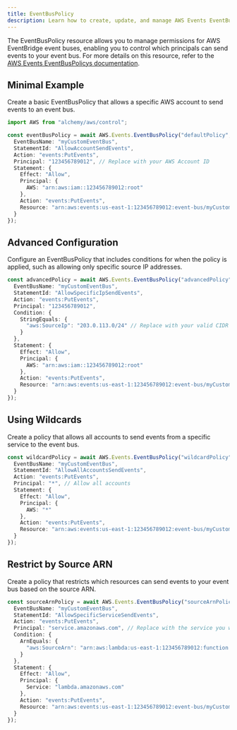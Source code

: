 ```yaml
---
title: EventBusPolicy
description: Learn how to create, update, and manage AWS Events EventBusPolicys using Alchemy Cloud Control.
---
```



The EventBusPolicy resource allows you to manage permissions for AWS EventBridge event buses, enabling you to control which principals can send events to your event bus. For more details on this resource, refer to the [AWS Events EventBusPolicys documentation](https://docs.aws.amazon.com/events/latest/userguide/).

## Minimal Example

Create a basic EventBusPolicy that allows a specific AWS account to send events to an event bus.

```ts
import AWS from "alchemy/aws/control";

const eventBusPolicy = await AWS.Events.EventBusPolicy("defaultPolicy", {
  EventBusName: "myCustomEventBus",
  StatementId: "AllowAccountSendEvents",
  Action: "events:PutEvents",
  Principal: "123456789012", // Replace with your AWS Account ID
  Statement: {
    Effect: "Allow",
    Principal: {
      AWS: "arn:aws:iam::123456789012:root"
    },
    Action: "events:PutEvents",
    Resource: "arn:aws:events:us-east-1:123456789012:event-bus/myCustomEventBus"
  }
});
```

## Advanced Configuration

Configure an EventBusPolicy that includes conditions for when the policy is applied, such as allowing only specific source IP addresses.

```ts
const advancedPolicy = await AWS.Events.EventBusPolicy("advancedPolicy", {
  EventBusName: "myCustomEventBus",
  StatementId: "AllowSpecificIpSendEvents",
  Action: "events:PutEvents",
  Principal: "123456789012",
  Condition: {
    StringEquals: {
      "aws:SourceIp": "203.0.113.0/24" // Replace with your valid CIDR block
    }
  },
  Statement: {
    Effect: "Allow",
    Principal: {
      AWS: "arn:aws:iam::123456789012:root"
    },
    Action: "events:PutEvents",
    Resource: "arn:aws:events:us-east-1:123456789012:event-bus/myCustomEventBus"
  }
});
```

## Using Wildcards

Create a policy that allows all accounts to send events from a specific service to the event bus.

```ts
const wildcardPolicy = await AWS.Events.EventBusPolicy("wildcardPolicy", {
  EventBusName: "myCustomEventBus",
  StatementId: "AllowAllAccountsSendEvents",
  Action: "events:PutEvents",
  Principal: "*", // Allow all accounts
  Statement: {
    Effect: "Allow",
    Principal: {
      AWS: "*"
    },
    Action: "events:PutEvents",
    Resource: "arn:aws:events:us-east-1:123456789012:event-bus/myCustomEventBus"
  }
});
```

## Restrict by Source ARN

Create a policy that restricts which resources can send events to your event bus based on the source ARN.

```ts
const sourceArnPolicy = await AWS.Events.EventBusPolicy("sourceArnPolicy", {
  EventBusName: "myCustomEventBus",
  StatementId: "AllowSpecificServiceSendEvents",
  Action: "events:PutEvents",
  Principal: "service.amazonaws.com", // Replace with the service you want to allow
  Condition: {
    ArnEquals: {
      "aws:SourceArn": "arn:aws:lambda:us-east-1:123456789012:function:MyFunction" // Replace with your Lambda function ARN
    }
  },
  Statement: {
    Effect: "Allow",
    Principal: {
      Service: "lambda.amazonaws.com"
    },
    Action: "events:PutEvents",
    Resource: "arn:aws:events:us-east-1:123456789012:event-bus/myCustomEventBus"
  }
});
```
